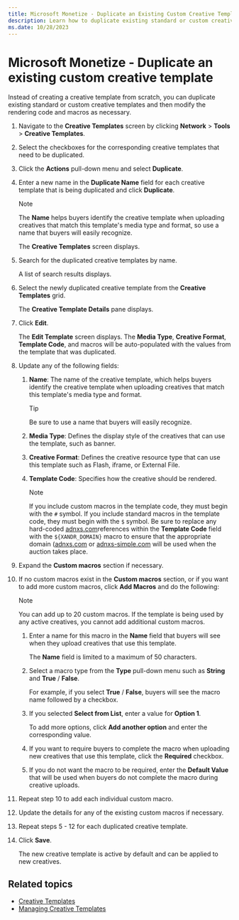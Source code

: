 ```yaml
---
title: Microsoft Monetize - Duplicate an Existing Custom Creative Template
description: Learn how to duplicate existing standard or custom creative templates.
ms.date: 10/28/2023
---
```



#  Microsoft Monetize - Duplicate an existing custom creative template

Instead of creating a creative template from scratch, you can duplicate
existing standard or custom creative templates and then modify the
rendering code and macros as necessary.

1. Navigate to the
    **Creative Templates** screen by
    clicking
    **Network**
    \> **Tools** \>
    **Creative
    Templates**.
1. Select the checkboxes for the corresponding
    creative templates that need to be duplicated.
1. Click the
    **Actions** pull-down menu and select
    **Duplicate**.
1. Enter a new name in the
    **Duplicate Name** field for each
    creative template that is being duplicated and click
    **Duplicate**.

    > [!NOTE]
    > The **Name** helps buyers identify the creative template when uploading creatives that match this template's media type and format, so use a name that buyers will easily recognize.

    The **Creative Templates** screen
    displays.

1. Search for the duplicated creative templates by
    name.

    A list of search results displays.

1. Select the newly duplicated creative template
    from the **Creative Templates**
    grid.

    The **Creative Template Details**
    pane displays.

1. Click **Edit**.

    The **Edit Template** screen
    displays. The **Media Type**,
    **Creative Format**, **Template Code**, and
    macros will be auto-populated with the values from the template that
    was duplicated.

1. Update any of the following fields:
    1. **Name**: The name
        of the creative template, which helps buyers identify the
        creative template when uploading creatives that match this
        template's media type and format.

        > [!TIP]
        > Be sure to use a name that buyers will easily recognize. 

    1. **Media Type**:
        Defines the display style of the creatives that can use the
        template, such as banner.
    1. **Creative
        Format**: Defines the creative resource type that can use
        this template such as Flash, iframe, or External
        File.
    1. **Template Code**:
        Specifies how the creative should be rendered.

        > [!NOTE]
        > If you include custom macros in the template code, they must begin with the `#` symbol. If you include standard macros in the template code, they must begin with the `$` symbol. Be sure to replace any hard-coded [adnxs.com](http://adnxs.com/)references within the **Template Code** field with the `${XANDR_DOMAIN}` macro to ensure that the appropriate domain ([adnxs.com](http://adnxs.com/) or [adnxs-simple.com](http://adnxs-simple.com/) will be used when the auction takes place.

1. Expand the **Custom macros** section if necessary.
1. If no custom macros exist in the
    **Custom macros** section, or if
    you want to add more custom macros, click
    **Add Macros** and do the
    following:

    > [!NOTE]
    > You can add up to 20 custom macros. If the template is being used by any active creatives, you cannot add additional custom macros.

    1. Enter a name for this macro in the
        **Name** field that buyers will
        see when they upload creatives that use this template.

        The **Name** field is limited to a
        maximum of 50 characters.

    1. Select a macro type from the
        **Type** pull-down menu such as
        **String** and
        **True** / **False**.
        <div class="itemgroup stepxmp">

        For example, if you select **True** / **False**, buyers will see the macro name followed by a
        checkbox.

    1. If you selected **Select from List**, enter a value for **Option 1**.

        To add more options, click **Add another option** and enter the corresponding value.

    1. If you want to require buyers to complete
        the macro when uploading new creatives that use this template,
        click the **Required** checkbox.
    1. If you do not want the macro to be
        required, enter the **Default
        Value** that will be used when buyers do not complete the
        macro during creative uploads.
1. Repeat step 10 to add each individual custom
    macro.
1. Update the details for any of the existing custom
    macros if necessary.
1. Repeat steps 5 - 12 for each duplicated
    creative template.
1. Click **Save**.

    The new creative template is active by default and can be applied to
    new creatives.

## Related topics

- [Creative Templates](creative-templates.md)
- [Managing Creative Templates](managing-creative-templates.md)